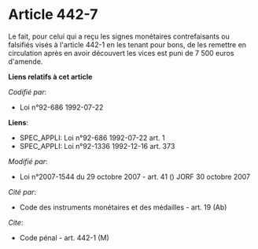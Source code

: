 # Article 442-7

Le fait, pour celui qui a reçu les signes monétaires contrefaisants ou falsifiés visés à l'article 442-1 en les tenant pour
bons, de les remettre en circulation après en avoir découvert les vices est puni de 7 500 euros d'amende.

**Liens relatifs à cet article**

_Codifié par_:

  - Loi n°92-686 1992-07-22

**Liens**:

  - SPEC_APPLI: Loi n°92-686 1992-07-22 art. 1
  - SPEC_APPLI: Loi n°92-1336 1992-12-16 art. 373

_Modifié par_:

  - Loi n°2007-1544 du 29 octobre 2007 - art. 41 () JORF 30 octobre 2007

_Cité par_:

  - Code des instruments monétaires et des médailles - art. 19 (Ab)

_Cite_:

  - Code pénal - art. 442-1 (M)
